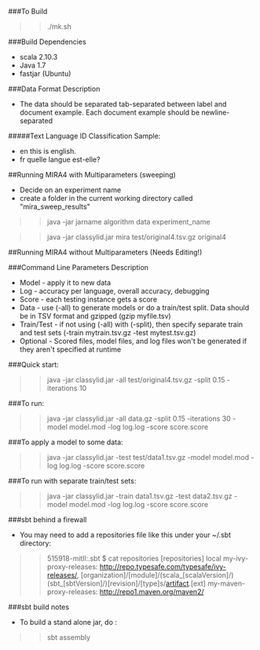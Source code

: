 ###To Build
>> ./mk.sh

###Build Dependencies
* scala 2.10.3
* Java 1.7
* fastjar (Ubuntu)


###Data Format Description
* The data should be separated tab-separated between label and document example. Each document example should be newline-separated

#####Text Language ID Classification Sample:
* en	this is english.
* fr	quelle langue est-elle?


##Running MIRA4 with Multiparameters (sweeping)
* Decide on an experiment name
* create a folder in the current working directory called "mira_sweep_results"

>> java -jar jarname algorithm data experiment_name

>> java -jar classylid.jar mira test/original4.tsv.gz original4




##Running MIRA4 without Multiparameters (Needs Editing!)

###Command Line Parameters Description
* Model - apply it to new data
* Log - accuracy per language, overall accuracy, debugging
* Score - each testing instance gets a score 
* Data - use (-all) to generate models or do a train/test split. Data should be in TSV format and gzipped (gzip myfile.tsv)
* Train/Test - if not using (-all) with (-split), then specify separate train and test sets (-train mytrain.tsv.gz -test mytest.tsv.gz)
* Optional - Scored files, model files, and log files won't be generated if they aren't specified at runtime

###Quick start:
>> java -jar classylid.jar -all test/original4.tsv.gz -split 0.15 -iterations 10

###To run:
>> java -jar classylid.jar -all data.gz -split 0.15 -iterations 30 -model model.mod -log log.log -score score.score

###To apply a model to some data:
>> java -jar classylid.jar -test test/data1.tsv.gz -model model.mod -log log.log -score score.score

###To run with separate train/test sets:
>> java -jar classylid.jar -train data1.tsv.gz -test data2.tsv.gz -model model.mod -log log.log -score score.score

###sbt behind a firewall
* You may need to add a repositories file like this under your ~/.sbt directory:
>> 515918-mitll:.sbt $ cat repositories
>> [repositories]
>>  local
>>  my-ivy-proxy-releases: http://repo.typesafe.com/typesafe/ivy-releases/, [organization]/[module]/(scala_[scalaVersion]/)(sbt_[sbtVersion]/)[revision]/[type]s/[artifact](-[classifier]).[ext]
>>  my-maven-proxy-releases: http://repo1.maven.org/maven2/

###sbt build notes
* To build a stand alone jar, do :
>> sbt assembly